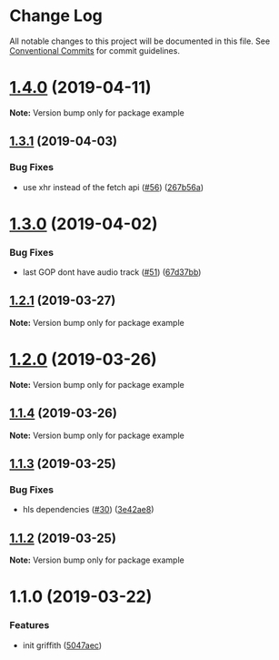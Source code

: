 # Change Log

All notable changes to this project will be documented in this file.
See [Conventional Commits](https://conventionalcommits.org) for commit guidelines.

# [1.4.0](https://github.com/zhihu/griffith/compare/v1.3.1...v1.4.0) (2019-04-11)

**Note:** Version bump only for package example





## [1.3.1](https://github.com/zhihu/griffith/compare/v1.3.0...v1.3.1) (2019-04-03)


### Bug Fixes

* use xhr instead of the fetch api ([#56](https://github.com/zhihu/griffith/issues/56)) ([267b56a](https://github.com/zhihu/griffith/commit/267b56a))





# [1.3.0](https://github.com/xiaoyuhen/griffith/compare/v1.2.1...v1.3.0) (2019-04-02)


### Bug Fixes

* last GOP dont have audio track ([#51](https://github.com/xiaoyuhen/griffith/issues/51)) ([67d37bb](https://github.com/xiaoyuhen/griffith/commit/67d37bb))





## [1.2.1](https://github.com/xiaoyuhen/griffith/compare/v1.2.0...v1.2.1) (2019-03-27)

**Note:** Version bump only for package example





# [1.2.0](https://github.com/zhihu/griffith/compare/v1.1.4...v1.2.0) (2019-03-26)

**Note:** Version bump only for package example





## [1.1.4](https://github.com/xiaoyuhen/griffith/compare/v1.1.3...v1.1.4) (2019-03-26)

**Note:** Version bump only for package example





## [1.1.3](https://github.com/xiaoyuhen/griffith/compare/v1.1.1...v1.1.3) (2019-03-25)


### Bug Fixes

* hls dependencies ([#30](https://github.com/xiaoyuhen/griffith/issues/30)) ([3e42ae8](https://github.com/xiaoyuhen/griffith/commit/3e42ae8))





## [1.1.2](https://github.com/xiaoyuhen/griffith/compare/v1.1.1...v1.1.2) (2019-03-25)

**Note:** Version bump only for package example





# 1.1.0 (2019-03-22)


### Features

* init griffith ([5047aec](https://github.com/xiaoyuhen/griffith/commit/5047aec))

